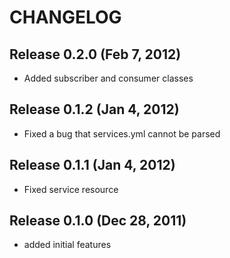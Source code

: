 CHANGELOG
=========

Release 0.2.0 (Feb 7, 2012)
---------------------------
* Added subscriber and consumer classes

Release 0.1.2 (Jan 4, 2012)
---------------------------
* Fixed a bug that services.yml cannot be parsed

Release 0.1.1 (Jan 4, 2012)
---------------------------
* Fixed service resource

Release 0.1.0 (Dec 28, 2011)
----------------------------

* added initial features

